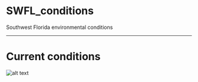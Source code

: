 # SWFL_conditions
Southwest Florida environmental conditions

---

# Current conditions

![alt text](https://github.com/imaginaryfish/SWFL_conditions/figures/hycom_bottom_now.png "Current conditions")
